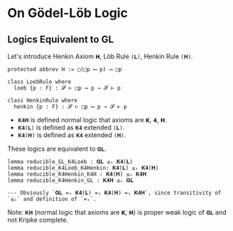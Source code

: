 # On Gödel-Löb Logic

## Logics Equivalent to GL

Let's introduce Henkin Axiom `𝗛`, Löb Rule `(𝐋)`, Henkin Rule `(𝐇)`.

```lean
protected abbrev H := □(□p ⟷ p) ⟶ □p

class LoebRule where
  loeb {p : F} : 𝓢 ⊢ □p ⟶ p → 𝓢 ⊢ p

class HenkinRule where
  henkin {p : F} : 𝓢 ⊢ □p ⟷ p → 𝓢 ⊢ p
```

- `𝐊𝟒𝐇` is defined normal logic that axioms are `𝗞`, `𝟰`, `𝗛`.
- `𝐊𝟒(𝐋)` is defined as `𝐊𝟒` extended `(𝐋)`.
- `𝐊𝟒(𝐇)` is defined as `𝐊𝟒` extended `(𝐇)`.

These logics are equivalent to `𝐆𝐋`.

```lean
lemma reducible_GL_K4Loeb : 𝐆𝐋 ≤ₛ 𝐊𝟒(𝐋)
lemma reducible_K4Loeb_K4Henkin: 𝐊𝟒(𝐋) ≤ₛ 𝐊𝟒(𝐇)
lemma reducible_K4Henkin_K4H : 𝐊𝟒(𝐇) ≤ₛ 𝐊𝟒𝐇
lemma reducible_K4Henkin_GL : 𝐊𝟒𝐇 ≤ₛ 𝐆𝐋

--- Obviously `𝐆𝐋 =ₛ 𝐊𝟒(𝐋) =ₛ 𝐊𝟒(𝐇) =ₛ 𝐊𝟒𝐇`, since transitivity of `≤ₛ` and definition of `=ₛ`.
```

Note: `𝐊𝐇` (normal logic that axioms are `𝗞`, `𝗛`) is proper weak logic of `𝐆𝐋` and not Kripke complete.
